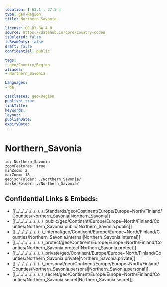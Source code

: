 ```yaml
---
location: [ 63.1 , 27.5 ] 
type: geo-Region
title: Northern_Savonia

license: CC BY-SA 4.0
source: https://datahub.io/core/country-codes
isDeleted: false
isReadOnly: false
draft: false
confidential: public

tags:
- geo/Country/Region
aliases:
- Northern_Savonia

Languages:
- de

cssclasses: geo-Region
publish: true
linkTitle: 
keywords: 
layout: 
publishDate: 
expiryDate: 
---
```


# Northern_Savonia

```leaflet
id: Northern_Savonia
zoomFeatures: true 
minZoom: 2 
maxZoom: 18
geojsonFolder: ./Northern_Savonia/
markerFolder: ./Northern_Savonia/
```


## Confidential Links & Embeds: 
- [[../../../../../../../_Standards/geo/Continent/Europe/Europe~North/Finland/Counties/Northern_Savonia|Northern_Savonia]] 
- [[../../../../../../../_public/geo/Continent/Europe/Europe~North/Finland/Counties/Northern_Savonia.public|Northern_Savonia.public]] 
- [[../../../../../../../_internal/geo/Continent/Europe/Europe~North/Finland/Counties/Northern_Savonia.internal|Northern_Savonia.internal]] 
- [[../../../../../../../_protect/geo/Continent/Europe/Europe~North/Finland/Counties/Northern_Savonia.protect|Northern_Savonia.protect]] 
- [[../../../../../../../_private/geo/Continent/Europe/Europe~North/Finland/Counties/Northern_Savonia.private|Northern_Savonia.private]] 
- [[../../../../../../../_personal/geo/Continent/Europe/Europe~North/Finland/Counties/Northern_Savonia.personal|Northern_Savonia.personal]] 
- [[../../../../../../../_secret/geo/Continent/Europe/Europe~North/Finland/Counties/Northern_Savonia.secret|Northern_Savonia.secret]] 

